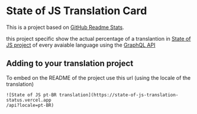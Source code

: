 # State of JS Translation Card
This is a project based on [GitHub Readme Stats](https://github.com/anuraghazra/github-readme-stats).

this project specific show the actual percentage of a translantion in [State of JS project](https://github.com/StateOfJS) of every avaiable  language using the [GraphQL API](https://api.stateofjs.com/)


## Adding to your translation project
To embed on the README of the project use this url (using the locale of the translation)

```
![State of JS pt-BR translation](https://state-of-js-translation-status.vercel.app
/api?locale=pt-BR)
```



